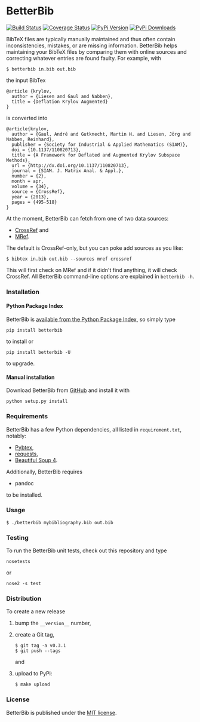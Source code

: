 # BetterBib

[![Build Status](https://travis-ci.org/nschloe/betterbib.svg?branch=master)](https://travis-ci.org/nschloe/betterbib)
[![Coverage Status](https://coveralls.io/repos/nschloe/betterbib/badge.svg?branch=master&service=github)](https://coveralls.io/github/nschloe/betterbib?branch=master)
[![PyPi Version](https://img.shields.io/pypi/v/betterbib.svg)](https://pypi.python.org/pypi/betterbib)
[![PyPi Downloads](https://img.shields.io/pypi/dm/betterbib.svg)](https://pypi.python.org/pypi/betterbib)

BibTeX files are typically manually maintained and thus often contain
inconsistencies, mistakes, or are missing information. BetterBib helps
maintaining your BibTeX files by comparing them with online sources and
correcting whatever entries are found faulty. For example, with
```
$ betterbib in.bib out.bib
```
the input BibTex
```
@article {krylov,
  author = {Liesen and Gaul and Nabben},
  title = {Deflation Krylov Augmented}
}
```
is converted into
```
@article{krylov,
  author = {Gaul, André and Gutknecht, Martin H. and Liesen, Jörg and Nabben, Reinhard},
  publisher = {Society for Industrial & Applied Mathematics (SIAM)},
  doi = {10.1137/110820713},
  title = {A Framework for Deflated and Augmented Krylov Subspace Methods},
  url = {http://dx.doi.org/10.1137/110820713},
  journal = {SIAM. J. Matrix Anal. & Appl.},
  number = {2},
  month = apr,
  volume = {34},
  source = {CrossRef},
  year = {2013},
  pages = {495-518}
}
```

At the moment, BetterBib can fetch from one of two data sources:

 * [CrossRef](http://www.crossref.org/) and
 * [MRef](http://www.ams.org/mref).

The default is CrossRef-only, but you can poke add sources as you like:
```
$ bibtex in.bib out.bib --sources mref crossref
```
This will first check on MRef and if it didn't find anything, it will check
CrossRef. All BetterBib command-line options are explained in `betterbib -h`.


### Installation

#### Python Package Index

BetterBib is [available from the Python Package
Index](https://pypi.python.org/pypi/betterbib/), so simply type
```
pip install betterbib
```
to install or
```
pip install betterbib -U
```
to upgrade.

#### Manual installation

Download BetterBib from [GitHub](https://github.com/nschloe/betterbib) and
install it with
```
python setup.py install
```

### Requirements

BetterBib has a few Python dependencies, all listed in `requirement.txt`,
notably:

* [Pybtex](http://pybtex.sourceforge.net/),
* [requests](http://docs.python-requests.org/en/latest/),
* [Beautiful Soup 4](http://www.crummy.com/software/BeautifulSoup/).

Additionally, BetterBib requires

* pandoc

to be installed.


### Usage
```
$ ./betterbib mybibliography.bib out.bib
```

### Testing

To run the BetterBib unit tests, check out this repository and type
```
nosetests
```
or
```
nose2 -s test
```


### Distribution
To create a new release

1. bump the `__version__` number,

2. create a Git tag,
    ```
    $ git tag -a v0.3.1
    $ git push --tags
    ```
    and

3. upload to PyPi:
    ```
    $ make upload
    ```

### License

BetterBib is published under the [MIT license](https://en.wikipedia.org/wiki/MIT_License).
